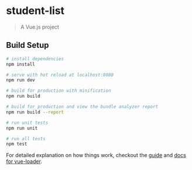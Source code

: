 # student-list

> A Vue.js project

## Build Setup
<!-- pour installer json server , aller sur github json server et install
en suivant les instructions -->
<!-- pour lancer json server faire json-server --watch students.json -->

``` bash
# install dependencies
npm install

# serve with hot reload at localhost:8080
npm run dev

# build for production with minification
npm run build

# build for production and view the bundle analyzer report
npm run build --report

# run unit tests
npm run unit

# run all tests
npm test
```

For detailed explanation on how things work, checkout the [guide](http://vuejs-templates.github.io/webpack/) and [docs for vue-loader](http://vuejs.github.io/vue-loader).
